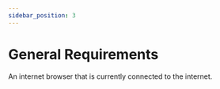 ```yaml
---
sidebar_position: 3
---
```


# General Requirements
An internet browser that is currently connected to the internet.
